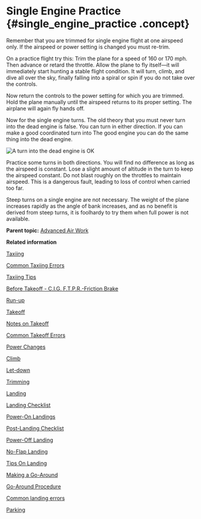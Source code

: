 # Single Engine Practice {#single_engine_practice .concept}

Remember that you are trimmed for single engine flight at one airspeed only. If the airspeed or power setting is changed you must re-trim.

On a practice flight try this: Trim the plane for a speed of 160 or 170 mph. Then advance or retard the throttle. Allow the plane to fly itself—it will immediately start hunting a stable flight condition. It will turn, climb, and dive all over the sky, finally falling into a spiral or spin if you do not take over the controls.

Now return the controls to the power setting for which you are trimmed. Hold the plane manually until the airspeed returns to its proper setting. The airplane will again fly hands off.

Now for the single engine turns. The old theory that you must never turn into the dead engine is false. You can turn in either direction. If you can make a good coordinated turn into The good engine you can do the same thing into the dead engine.

![A turn into the dead engine is OK](../images/single_eng_turn_into_dead_eng.png)

Practice some turns in both directions. You will find no difference as long as the airspeed is constant. Lose a slight amount of altitude in the turn to keep the airspeed constant. Do not blast roughly on the throttles to maintain airspeed. This is a dangerous fault, leading to loss of control when carried too far.

Steep turns on a single engine are not necessary. The weight of the plane increases rapidly as the angle of bank increases, and as no benefit is derived from steep turns, it is foolhardy to try them when full power is not available.

**Parent topic:** [Advanced Air Work](../topics/advanced_air_work.md)

**Related information**  


[Taxiing](../topics/taxiing.md)

[Common Taxiing Errors](../topics/common_taxiing_errors.md)

[Taxiing Tips](../topics/taxiing_tips.md)

[Before Takeoff - C.I.G. F.T.P.R.-Friction Brake](../topics/before_takeoff_c.i.g.f.t.p.r._friction_brake.md)

[Run-up](../topics/run_up.md)

[Takeoff](../topics/takeoff.md)

[Notes on Takeoff](../topics/notes_on_takeoff.md)

[Common Takeoff Errors](../topics/common_takeoff_errors.md)

[Power Changes](../topics/power_changes.md)

[Climb](../topics/climb.md)

[Let-down](../topics/let_down.md)

[Trimming](../topics/trimming.md)

[Landing](../topics/landing.md)

[Landing Checklist](../topics/landing_checklist.md)

[Power-On Landings](../topics/power_on_landings.md)

[Post-Landing Checklist](../topics/post_landing_checklist.md)

[Power-Off Landing](../topics/power_off_landing.md)

[No-Flap Landing](../topics/no_flap_landing.md)

[Tips On Landing](../topics/tips_on_landing.md)

[Making a Go-Around](../topics/making_a_go_around.md)

[Go-Around Procedure](../topics/go_around_procedure.md)

[Common landing errors](../topics/common_landing_errors.md)

[Parking](../topics/parking.md)

